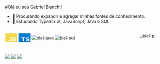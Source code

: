  #Olá eu sou Gabriel Bianchi!

- 👀 Procurando expandir e agregar minhas fontes de conhecimento.
- 🌱 Estudando TypeScript, JavaScript, Java e SQL

<div style="display: inline_block"><br>
  <img align="center" alt="biel-Js" height="30" width="40" src="https://raw.githubusercontent.com/devicons/devicon/master/icons/javascript/javascript-plain.svg">
  <img align="center" alt="biel-Ts" height="30" width="40" src="https://raw.githubusercontent.com/devicons/devicon/master/icons/typescript/typescript-plain.svg">
  <img align="center" alt="biel-java" height="30" width="40" src="https://cdn.jsdelivr.net/gh/devicons/devicon/icons/java/java-original.svg" />
  <img align="center" alt="biel-sql" height="30" width="40" src="https://cdn.jsdelivr.net/gh/devicons/devicon/icons/mysql/mysql-plain-wordmark.svg" />
 <img align="right" alt="biel-pic" height="150" style="border-radius:50px;" src="https://sm.ign.com/t/ign_br/screenshot/default/blob_truf.1200.jpg">
 
</div>

#


<div>
 
 <a href="https://instagram.com/bielcantarelli/" target="_blank"><img src="https://img.shields.io/badge/-Instagram-%23E4405F?style=for-the-badge&logo=instagram&logoColor=white" target="_blank"></a>
  <a href="mailto:gabrielcantarellli7@gmail.com"><img src="https://img.shields.io/badge/-Gmail-%23333?style=for-the-badge&logo=gmail&logoColor=white" target="_blank"></a>
  <a href="https://www.linkedin.com/in/gabriel-de-castro-cantarelli-bianchi-375043201/" target="_blank"><img src="https://img.shields.io/badge/-LinkedIn-%230077B5?style=for-the-badge&logo=linkedin&logoColor=white" target="_blank"></a> 
 


</div>
